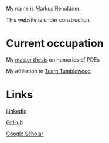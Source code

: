 <head>
<meta name="google-site-verification" content="ruOBcOn1XgWB3kz3N4Mym7lNwkgxqcFxM-pc9VEJmYs" />
</head>
  

My name is Markus Renoldner. 

This website is under construction.

# Current occupation

My [master thesis](https://people.math.ethz.ch/~hiptmair/StudentProjects/sp.html) on numerics of PDEs 

My affiliation to [Team Tumbleweed](https://www.teamtumbleweed.eu/)

# Links
[LinkedIn](https://www.linkedin.com/in/markusrenoldner)

[GitHub](https://github.com/markusrenoldner)

[Google Scholar](https://scholar.google.com/citations?hl=de&user=uIWbpycAAAAJ)


